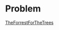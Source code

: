 # Problem

[TheForrestForTheTrees](https://uva.onlinejudge.org/index.php?option=com_onlinejudge&Itemid=8&page=show_problem&problem=540)
